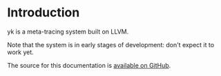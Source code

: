 # Introduction

yk is a meta-tracing system built on LLVM.

Note that the system is in early stages of development: don't expect it to work
yet.

The source for this documentation is
[available on GitHub](https://github.com/ykjit/ykdocs).
